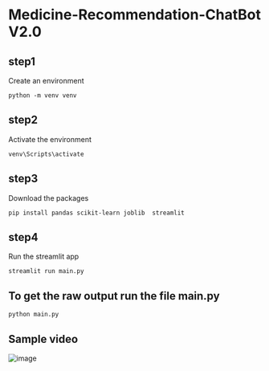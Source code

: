 # Medicine-Recommendation-ChatBot V2.0

## step1
Create an environment

```python -m venv venv```

## step2
Activate the environment

``` venv\Scripts\activate ```

## step3
Download the packages

```pip install pandas scikit-learn joblib  streamlit```

## step4
Run the streamlit app

``` streamlit run main.py ```

## To get the raw output run the file main.py
```python main.py```

## Sample video

![image](https://github.com/fatemaker254/Medicine_Recommendation_System_v2.0/assets/81921058/62f4ed94-fd52-468c-876c-57c20b7c01f1)

